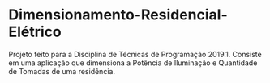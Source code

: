 # Dimensionamento-Residencial-Elétrico
Projeto feito para a Disciplina de Técnicas de Programação 2019.1. Consiste em uma aplicação que dimensiona a Potência de Iluminação e Quantidade de Tomadas de uma residência.

